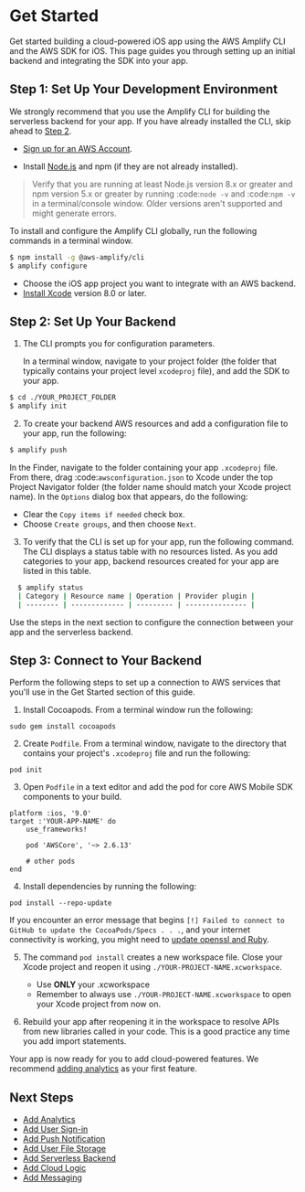 # Get Started

Get started building a cloud-powered iOS app using the AWS Amplify CLI and the AWS SDK for iOS. This page guides you through setting up an initial backend and integrating the SDK into your app.

## Step 1: Set Up Your Development Environment

We strongly recommend that you use the Amplify CLI for building the serverless backend for your app. If you have already installed the CLI, skip ahead to [Step 2](./add-aws-mobile-sdk-basic-setup).

*  [Sign up for an AWS Account](https://portal.aws.amazon.com/billing/signup?redirect_url=https%3A%2F%2Faws.amazon.com%2Fregistration-confirmation#/start).

*  Install [Node.js](https://nodejs.org/) and npm (if they are not already installed).

> Verify that you are running at least Node.js version 8.x or greater and npm version 5.x or greater by running :code:`node -v` and :code:`npm -v` in a terminal/console window. Older versions aren't supported and might generate errors.

To install and configure the Amplify CLI globally, run the following commands in a terminal window.

```bash
$ npm install -g @aws-amplify/cli
$ amplify configure
```

* Choose the iOS app project you want to integrate with an AWS backend.
* [Install Xcode](https://developer.apple.com/xcode/downloads/) version 8.0 or later.

## Step 2: Set Up Your Backend

1. The CLI prompts you for configuration parameters.

	In a terminal window, navigate to your project folder (the folder that typically contains your project level `xcodeproj` file), and add the SDK to your app.

```bash
$ cd ./YOUR_PROJECT_FOLDER
$ amplify init
```

2. To create your backend AWS resources and add a configuration file to your app, run the following:

```bash
$ amplify push
```

In the Finder, navigate to the folder containing your app `.xcodeproj` file. From there, drag :code:`awsconfiguration.json` to Xcode under the top Project Navigator folder (the folder name should match your Xcode project name). In the `Options` dialog box that appears, do the following:

* Clear the `Copy items if needed` check box.
* Choose `Create groups`, and then choose `Next`.

3. To verify that the CLI is set up for your app, run the following command. The CLI displays a status table with no resources listed. As you add categories to your app, backend resources created for your app are listed in this table.

```bash
  $ amplify status
  | Category | Resource name | Operation | Provider plugin |
  | -------- | ------------- | --------- | --------------- |
```

   Use the steps in the next section to configure the connection between your app and the serverless backend.

## Step 3: Connect to Your Backend

Perform the following steps to set up a connection to AWS services that you'll use in the Get Started section of this guide.

1. Install Cocoapods. From a terminal window run the following:

```
sudo gem install cocoapods
```

2. Create `Podfile`. From a terminal window, navigate to the directory that contains your project's `.xcodeproj` file and run the following:

```
pod init
```

3. Open `Podfile` in a text editor and add the pod for core AWS Mobile SDK components to your build.

```
platform :ios, '9.0'
target :'YOUR-APP-NAME' do
    use_frameworks!

    pod 'AWSCore', '~> 2.6.13'

    # other pods
end
```
4. Install dependencies by running the following:

```
pod install --repo-update
```

 If you encounter an error message that begins `[!] Failed to connect to GitHub to update the CocoaPods/Specs . . .`, and your internet connectivity is working, you might need to [update openssl and Ruby](https://stackoverflow.com/questions/38993527/cocoapods-failed-to-connect-to-github-to-update-the-cocoapods-specs-specs-repo/48962041#48962041).

5. The command `pod install` creates a new workspace file. Close your Xcode project and reopen it using `./YOUR-PROJECT-NAME.xcworkspace`.
	- Use **ONLY** your .xcworkspace
	- Remember to always use `./YOUR-PROJECT-NAME.xcworkspace` to open your Xcode project from now on.

6. Rebuild your app after reopening it in the workspace to resolve APIs from new libraries called in your code. This is a good practice any time you add import statements.

Your app is now ready for you to add cloud-powered features. We recommend [adding analytics](./analytics) as your first feature.

## Next Steps

* [Add Analytics](./analytics)
* [Add User Sign-in](./authentication)
* [Add Push Notification](./push-notifications)
* [Add User File Storage](./storage)
* [Add Serverless Backend](./api)
* [Add Cloud Logic](./api)
* [Add Messaging](./messaging)
